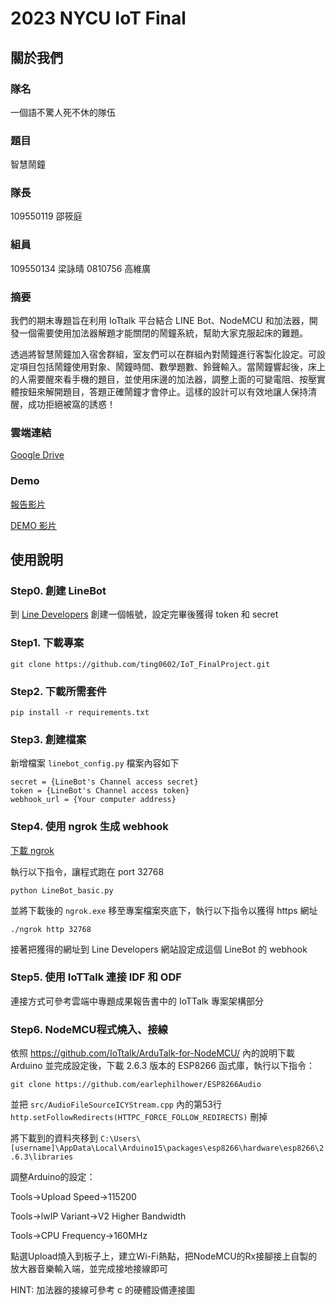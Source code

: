 # 2023 NYCU IoT Final
## 關於我們
### 隊名
一個語不驚人死不休的隊伍
### 題目
智慧鬧鐘
### 隊長
109550119 邵筱庭 
### 組員
109550134 梁詠晴 0810756 高維廣
### 摘要
我們的期末專題旨在利用 IoTtalk 平台結合 LINE Bot、NodeMCU 和加法器，開發一個需要使用加法器解題才能關閉的鬧鐘系統，幫助大家克服起床的難題。

透過將智慧鬧鐘加入宿舍群組，室友們可以在群組內對鬧鐘進行客製化設定。可設定項目包括鬧鐘使用對象、鬧鐘時間、數學題數、鈴聲輸入。當鬧鐘響起後，床上的人需要醒來看手機的題目，並使用床邊的加法器，調整上面的可變電阻、按壓實體按鈕來解開題目，答題正確鬧鐘才會停止。這樣的設計可以有效地讓人保持清醒，成功拒絕被窩的誘惑！
### 雲端連結
[Google Drive](https://drive.google.com/drive/folders/1slHWqAkRcl_rViRqjXJkpGxVoBGZ4hJr?usp=drive_link)
### Demo
[報告影片](https://youtu.be/K7yixxrrM-c)

[DEMO 影片](https://youtu.be/wSWIVKEH5BY)
## 使用說明
### Step0. 創建 LineBot
到 [Line Developers](https://developers.line.biz/zh-hant/) 創建一個帳號，設定完畢後獲得 token 和 secret
### Step1. 下載專案
```
git clone https://github.com/ting0602/IoT_FinalProject.git
```
### Step2. 下載所需套件
```
pip install -r requirements.txt
```
### Step3. 創建檔案
新增檔案 `linebot_config.py` 檔案內容如下
```
secret = {LineBot's Channel access secret}
token = {LineBot's Channel access token}
webhook_url = {Your computer address}
```
### Step4. 使用 ngrok 生成 webhook
[下載 ngrok](https://ngrok.com/download)

執行以下指令，讓程式跑在 port 32768
```
python LineBot_basic.py
```
並將下載後的 `ngrok.exe` 移至專案檔案夾底下，執行以下指令以獲得 https 網址
```
./ngrok http 32768
```
接著把獲得的網址到 Line Developers 網站設定成這個 LineBot 的 webhook
### Step5. 使用 IoTTalk 連接 IDF 和 ODF
連接方式可參考雲端中專題成果報告書中的 IoTTalk 專案架構部分
### Step6. NodeMCU程式燒入、接線
依照 https://github.com/IoTtalk/ArduTalk-for-NodeMCU/ 內的說明下載 Arduino 並完成設定後，下載 2.6.3 版本的 ESP8266 函式庫，執行以下指令：
```
git clone https://github.com/earlephilhower/ESP8266Audio
```
並把 ```src/AudioFileSourceICYStream.cpp``` 內的第53行 ```http.setFollowRedirects(HTTPC_FORCE_FOLLOW_REDIRECTS)``` 刪掉

將下載到的資料夾移到 ```C:\Users\[username]\AppData\Local\Arduino15\packages\esp8266\hardware\esp8266\2.6.3\libraries```

調整Arduino的設定：

Tools->Upload Speed->115200

Tools->lwIP Variant->V2 Higher Bandwidth

Tools->CPU Frequency->160MHz

點選Upload燒入到板子上，建立Wi-Fi熱點，把NodeMCU的Rx接腳接上自製的放大器音樂輸入端，並完成接地接線即可

HINT: 加法器的接線可參考 c 的硬體設備連接圖



